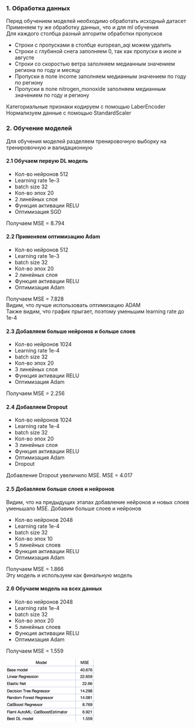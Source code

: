 ### 1. Обработка данных
Перед обучением моделей необходимо обработать исходный датасет<br>
Применяем ту же обработку данных, что и для ml обучения<br>
Для каждого столбца разный алгоритм обработки пропусков<br>
* Строки с пропусками в столбце european_aqi можем удалить
* Строки с глубиной снега заполняем 0, так как пропуски в июле и августе
* Строки со скоростью ветра заполняем медианным значением региона по году и месяцу
* Пропуски в поле income заполняем медианным значением по году по региону
* Пропуски в поле nitrogen_monoxide заполняем медианным значением по году и региону

Категориальные признаки кодируем с помощью LaberEncoder<br>
Нормализуем данные с помощью StandardScaler<br>

### 2. Обучение моделей
Для обучения моделей разделяем тренировочную выборку на тренировочную и валидационную

#### 2.1 Обучаем первую DL модель
* Кол-во нейронов 512
* Learning rate 1e-3
* batch size 32
* Кол-во эпох 20
* 2 линейных слоя
* Функция активации RELU
* Оптимизация SGD

Получаем MSE = 8.794

#### 2.2 Применяем оптимизацию Adam
* Кол-во нейронов 512
* Learning rate 1e-3
* batch size 32
* Кол-во эпох 20
* 2 линейных слоя
* Функция активации RELU
* Оптимизация Adam

Получаем MSE = 7.828<br>
Видим, что лучше использовать оптимизацию ADAM<br>
Также видим, что график прыгает, поэтому уменьшим learning rate до 1e-4

#### 2.3 Добавляем больше нейронов и больше слоев
* Кол-во нейронов 1024
* Learning rate 1e-4
* batch size 32
* Кол-во эпох 20
* 3 линейных слоя
* Функция активации RELU
* Оптимизация Adam

Получаем MSE = 2.256

#### 2.4 Добавляем Dropout
* Кол-во нейронов 1024
* Learning rate 1e-4
* batch size 32
* Кол-во эпох 20
* 3 линейных слоя
* Функция активации RELU
* Оптимизация Adam
* Dropout

Добавление Dropout увеличило MSE. MSE = 4.017

#### 2.5 Добавляем больше слоев и нейронов
Видим, что на предыдущих этапах добавление нейронов и новых слоев уменьшало MSE. Добавим больше слоев и нейронов
* Кол-во нейронов 2048
* Learning rate 1e-4
* batch size 32
* Кол-во эпох 10
* 5 линейных слоев
* Функция активации RELU
* Оптимизация Adam

Получаем MSE = 1.866<br>
Эту модель и используем как финальную модель

#### 2.6 Обучаем модель на всех данных
* Кол-во нейронов 2048
* Learning rate 1e-4
* batch size 32
* Кол-во эпох 20
* 5 линейных слоев
* Функция активации RELU
* Оптимизация Adam

Получаем MSE = 1.559

![Alt text](https://github.com/AI-YP-24-2-1/aqi_prediction/blob/main/images/11.all_models.png?raw=true)
